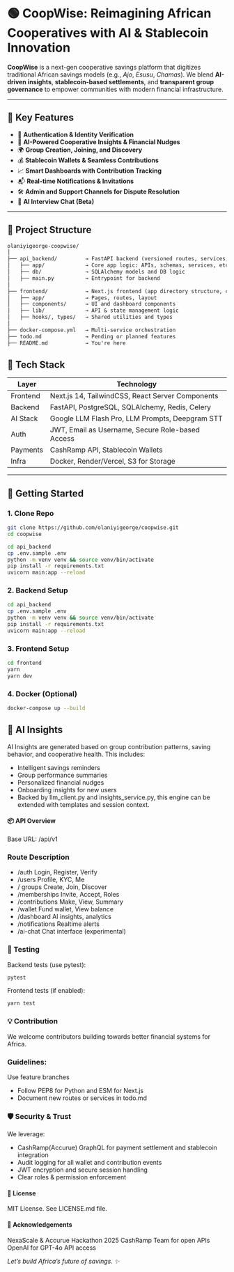# 🟢 CoopWise: Reimagining African Cooperatives with AI & Stablecoin Innovation

**CoopWise** is a next-gen cooperative savings platform that digitizes traditional African savings models (e.g., *Ajo*, *Esusu*, *Chamas*). We blend **AI-driven insights**, **stablecoin-based settlements**, and **transparent group governance** to empower communities with modern financial infrastructure.

---

## 🧠 Key Features

- 🔐 **Authentication & Identity Verification**
- 🤖 **AI-Powered Cooperative Insights & Financial Nudges**
- 🌍 **Group Creation, Joining, and Discovery**
- 💰 **Stablecoin Wallets & Seamless Contributions**
- 📈 **Smart Dashboards with Contribution Tracking**
- 📬 **Real-time Notifications & Invitations**
- 🛠️ **Admin and Support Channels for Dispute Resolution**
- 💬 **AI Interview Chat (Beta)**

---

## 📁 Project Structure

```txt
olaniyigeorge-coopwise/
│
├── api_backend/         → FastAPI backend (versioned routes, services, models, utils)
│   ├── app/             → Core app logic: APIs, schemas, services, etc.
│   ├── db/              → SQLAlchemy models and DB logic
│   ├── main.py          → Entrypoint for backend
│
├── frontend/            → Next.js frontend (app directory structure, components, styling)
│   ├── app/             → Pages, routes, layout
│   ├── components/      → UI and dashboard components
│   ├── lib/             → API & state management logic
│   ├── hooks/, types/   → Shared utilities and types
│
├── docker-compose.yml   → Multi-service orchestration
├── todo.md              → Pending or planned features
├── README.md            → You're here

```








## 🔧 Tech Stack

| Layer       | Technology                                                  |
|-------------|-------------------------------------------------------------|
| Frontend    | Next.js 14, TailwindCSS, React Server Components            |
| Backend     | FastAPI, PostgreSQL, SQLAlchemy, Redis, Celery              |
| AI Stack    | Google LLM Flash Pro, LLM Prompts, Deepgram STT             |
| Auth        | JWT, Email as Username, Secure Role-based Access           |
| Payments    | CashRamp API, Stablecoin Wallets                            |
| Infra       | Docker, Render/Vercel, S3 for Storage                        |

---

## 🚀 Getting Started

### 1. Clone Repo

```bash
git clone https://github.com/olaniyigeorge/coopwise.git
cd coopwise
```
```bash
cd api_backend
cp .env.sample .env
python -m venv venv && source venv/bin/activate
pip install -r requirements.txt
uvicorn main:app --reload
```


### 2. Backend Setup
```bash
cd api_backend
cp .env.sample .env
python -m venv venv && source venv/bin/activate
pip install -r requirements.txt
uvicorn main:app --reload
```

### 3. Frontend Setup
```bash
cd frontend
yarn
yarn dev
```

### 4. Docker (Optional)
```bash
docker-compose up --build
```


## 🤖 AI Insights
AI Insights are generated based on group contribution patterns, saving behavior, and cooperative health. This includes:

- Intelligent savings reminders
- Group performance summaries
- Personalized financial nudges
- Onboarding insights for new users
- Backed by llm_client.py and insights_service.py, this engine can be extended with templates and session context.

#### 📦 API Overview
Base URL: /api/v1

### Route	Description
- /auth	Login, Register, Verify
- /users	Profile, KYC, Me
- / groups	Create, Join, Discover
- /memberships	Invite, Accept, Roles
- /contributions	Make, View, Summary
- /wallet	Fund wallet, View balance
- /dashboard	AI insights, analytics
- /notifications	Realtime alerts
- /ai-chat	Chat interface (experimental)

### 🧪 Testing
Backend tests (use pytest):
```bash
pytest
```
Frontend tests (if enabled):
```bash
yarn test
```
### 💡 Contribution
We welcome contributors building towards better financial systems for Africa.
 
### Guidelines:
Use feature branches
- Follow PEP8 for Python and ESM for Next.js
- Document new routes or services in todo.md

### 🛡️ Security & Trust
We leverage:
- CashRamp(Accurue) GraphQL for payment settlement and stablecoin integration
- Audit logging for all wallet and contribution events
- JWT encryption and secure session handling
- Clear roles & permission enforcement

#### 📄 License
MIT License. See LICENSE.md file.

#### 🙏 Acknowledgements
NexaScale & Accurue Hackathon 2025
CashRamp Team for open APIs
OpenAI for GPT-4o API access

*Let’s build Africa’s future of savings. ✨*


